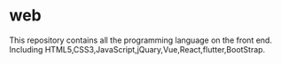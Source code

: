 # web
This repository contains all the programming language on the front end.
Including HTML5,CSS3,JavaScript,jQuary,Vue,React,flutter,BootStrap.
